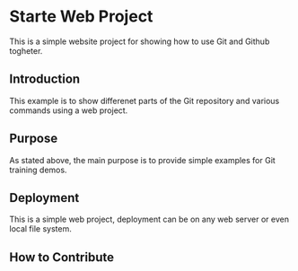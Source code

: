 # Starte Web Project

This is a simple website project for
showing how to use Git and Github togheter.

## Introduction

This example is to show differenet parts 
of the Git repository and various commands
using a web project.

## Purpose

As stated above, the main purpose is to
provide simple examples for Git training
demos.

## Deployment

This is a simple web project, deployment
can be on any web server or even local
file system.

## How to Contribute